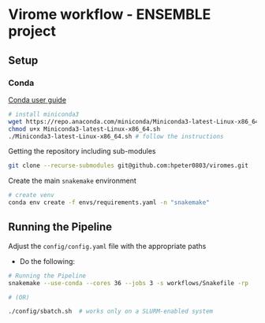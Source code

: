 # Virome workflow - ENSEMBLE project

## Setup
### Conda

[Conda user guide](https://docs.conda.io/projects/conda/en/latest/user-guide/index.html)

```bash
# install miniconda3
wget https://repo.anaconda.com/miniconda/Miniconda3-latest-Linux-x86_64.sh
chmod u+x Miniconda3-latest-Linux-x86_64.sh
./Miniconda3-latest-Linux-x86_64.sh # follow the instructions
```

Getting the repository including sub-modules
```bash
git clone --recurse-submodules git@github.com:hpeter0803/viromes.git
```

Create the main `snakemake` environment

```bash
# create venv
conda env create -f envs/requirements.yaml -n "snakemake"
```

## Running the Pipeline
Adjust the `config/config.yaml` file with the appropriate paths
- Do the following:

```bash
# Running the Pipeline
snakemake --use-conda --cores 36 --jobs 3 -s workflows/Snakefile -rp	

# (OR)

./config/sbatch.sh 	# works only on a SLURM-enabled system
```

